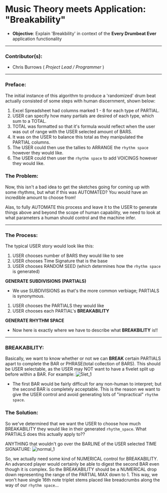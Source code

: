 # Music Theory meets Application: "Breakability"
- <b>Objective</b>: Explain 'Breakbility' in context of the <b>Every Drumbeat Ever</b> application functionality
---
### Contributor(s):
- Chris Burrows (<i> Project Lead / Programmer</i> )
---
### Preface:
The initial instance of this algorithm to produce a 'randomized' drum beat actually
consisted of some steps with human discernment, shown below:
1. Excel Spreadsheet had columns marked 1 - 8 for each type of PARTIAL.
2. USER can specify how many partials are desired of each type, which sum to a TOTAL.
3. TOTAL was formatted so that it's formula would reflect when the user was out of range 
 with the USER selected amount of BARS.
4. It was on the USER to balance this total as they manipulated the PARTIAL columns.
5. The USER could then use the tallies to ARRANGE the `rhythm space` however they would like.
6. The USER could then user the `rhythm space` to add VOICINGS however they would like.

### The Problem:
Now, this isn't a bad idea to get the sketches going for coming up with some rhythms, but what 
if this was AUTOMATED? You would have an incredible amount to choose from!

Alas, to fully AUTOMATE this process and leave it to the USER to generate things above and 
beyond the scope of human capability, we need to look at what parameters a human should control and the machine infer.

---
### The Process:
The typical USER story would look like this:
1. USER chooses number of BARS they would like to see
2. USER chooses Time Signature that is the base
3. USER chooses RANDOM SEED (which determines how the `rhythm space` is generated) 

**GENERATE SUBDIVISIONS (PARTIALS)**
- We use SUBDIVISIONS as that's the more common verbiage; PARTIALS is synonymous.

1. USER chooses the PARTIALS they would like
2. USER chooses each PARTIAL's <b>BREAKABILITY</b>

**GENERATE RHYTHM SPACE**

- Now here is exactly where we have to describe what **BREAKBILITY** is!!
---
### BREAKABILITY:
Basically, we want to know whether or not we can **BREAK** certain PARTIALS apart
to complete the BAR or PHRASE(total collection of BARS). This should be USER selectable, 
as the USER may NOT want to have a fivelet split up before within a BAR. For example:
![5let_1](https://github.com/cbradiodrums/everydrumbeat/blob/main/theory/resources/5let_break.PNG?raw=true)
- The first BAR would be fairly difficult for any non-human to interpret; but the second
BAR is completely acceptable. This is the reason we want to give the USER control and
avoid generating lots of "impractical" `rhythm space`.

### The Solution:
So we've determined that we want the USER to choose how much BREAKABILITY they would
like in their generated `rhythm_space`. What PARTIALS does this actually apply to?? 

ANYTHING that wouldn't go over the BARLINE of the USER selected TIME SIGNATURE:
![normal_1](https://github.com/cbradiodrums/everydrumbeat/blob/main/theory/resources/normal_breaks.PNG?raw=true)

So, we actually need some kind of NUMERICAL control for BREAKABILITY. An advanced
player would certainly be able to digest the second BAR even though it is complex. 
So the BREAKABILITY should be a NUMERICAL drop down representing the range of the PARTIAL MAX 
down to 1. This way, we won't have single 16th note triplet stems placed like breadcrumbs 
along the way of our `rhythm space`...



